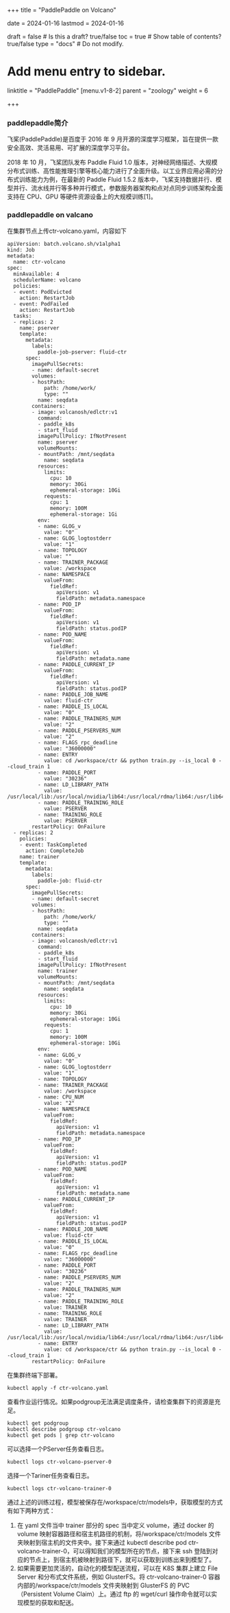 +++
title =  "PaddlePaddle on Volcano"

date = 2024-01-16
lastmod = 2024-01-16

draft = false  # Is this a draft? true/false
toc = true  # Show table of contents? true/false
type = "docs"  # Do not modify.

# Add menu entry to sidebar.
linktitle = "PaddlePaddle"
[menu.v1-8-2]
  parent = "zoology"
  weight = 6

+++



### paddlepaddle简介

飞桨(PaddlePaddle)是百度于 2016 年 9 月开源的深度学习框架，旨在提供一款安全高效、灵活易用、可扩展的深度学习平台。

2018 年 10 月，飞桨团队发布 Paddle Fluid 1.0 版本，对神经网络描述、大规模分布式训练、高性能推理引擎等核心能力进行了全面升级。以工业界应用必需的分布式训练能力为例，在最新的 Paddle Fluid 1.5.2 版本中，飞桨支持数据并行、模型并行、流水线并行等多种并行模式，参数服务器架构和点对点同步训练架构全面支持在 CPU、GPU 等硬件资源设备上的大规模训练[1]。

### paddlepaddle on valcano

在集群节点上传ctr-volcano.yaml，内容如下

```
apiVersion: batch.volcano.sh/v1alpha1
kind: Job
metadata:
  name: ctr-volcano
spec:
  minAvailable: 4
  schedulerName: volcano
  policies:
  - event: PodEvicted
    action: RestartJob
  - event: PodFailed
    action: RestartJob
  tasks:
  - replicas: 2
    name: pserver
    template:
      metadata:
        labels:
          paddle-job-pserver: fluid-ctr
      spec:
        imagePullSecrets:
        - name: default-secret
        volumes:
        - hostPath:
            path: /home/work/
            type: ""
          name: seqdata
        containers:
        - image: volcanosh/edlctr:v1
          command:
          - paddle_k8s
          - start_fluid
          imagePullPolicy: IfNotPresent
          name: pserver
          volumeMounts:
          - mountPath: /mnt/seqdata
            name: seqdata
          resources:
            limits:
              cpu: 10
              memory: 30Gi
              ephemeral-storage: 10Gi
            requests:
              cpu: 1
              memory: 100M
              ephemeral-storage: 1Gi
          env:
          - name: GLOG_v
            value: "0"
          - name: GLOG_logtostderr
            value: "1"
          - name: TOPOLOGY
            value: ""
          - name: TRAINER_PACKAGE
            value: /workspace
          - name: NAMESPACE
            valueFrom:
              fieldRef:
                apiVersion: v1
                fieldPath: metadata.namespace
          - name: POD_IP
            valueFrom:
              fieldRef:
                apiVersion: v1
                fieldPath: status.podIP
          - name: POD_NAME
            valueFrom:
              fieldRef:
                apiVersion: v1
                fieldPath: metadata.name
          - name: PADDLE_CURRENT_IP
            valueFrom:
              fieldRef:
                apiVersion: v1
                fieldPath: status.podIP
          - name: PADDLE_JOB_NAME
            value: fluid-ctr
          - name: PADDLE_IS_LOCAL
            value: "0"
          - name: PADDLE_TRAINERS_NUM
            value: "2"
          - name: PADDLE_PSERVERS_NUM
            value: "2"
          - name: FLAGS_rpc_deadline
            value: "36000000"
          - name: ENTRY
            value: cd /workspace/ctr && python train.py --is_local 0 --cloud_train 1
          - name: PADDLE_PORT
            value: "30236"
          - name: LD_LIBRARY_PATH
            value: /usr/local/lib:/usr/local/nvidia/lib64:/usr/local/rdma/lib64:/usr/lib64/mlnx_ofed/valgrind
          - name: PADDLE_TRAINING_ROLE
            value: PSERVER
          - name: TRAINING_ROLE
            value: PSERVER
        restartPolicy: OnFailure
  - replicas: 2
    policies:
    - event: TaskCompleted
      action: CompleteJob
    name: trainer
    template:
      metadata:
        labels:
          paddle-job: fluid-ctr
      spec:
        imagePullSecrets:
        - name: default-secret
        volumes:
        - hostPath:
            path: /home/work/
            type: ""
          name: seqdata
        containers:
        - image: volcanosh/edlctr:v1
          command:
          - paddle_k8s
          - start_fluid
          imagePullPolicy: IfNotPresent
          name: trainer
          volumeMounts:
          - mountPath: /mnt/seqdata
            name: seqdata
          resources:
            limits:
              cpu: 10
              memory: 30Gi
              ephemeral-storage: 10Gi
            requests:
              cpu: 1
              memory: 100M
              ephemeral-storage: 10Gi
          env:
          - name: GLOG_v
            value: "0"
          - name: GLOG_logtostderr
            value: "1"
          - name: TOPOLOGY
          - name: TRAINER_PACKAGE
            value: /workspace
          - name: CPU_NUM
            value: "2"
          - name: NAMESPACE
            valueFrom:
              fieldRef:
                apiVersion: v1
                fieldPath: metadata.namespace
          - name: POD_IP
            valueFrom:
              fieldRef:
                apiVersion: v1
                fieldPath: status.podIP
          - name: POD_NAME
            valueFrom:
              fieldRef:
                apiVersion: v1
                fieldPath: metadata.name
          - name: PADDLE_CURRENT_IP
            valueFrom:
              fieldRef:
                apiVersion: v1
                fieldPath: status.podIP
          - name: PADDLE_JOB_NAME
            value: fluid-ctr
          - name: PADDLE_IS_LOCAL
            value: "0"
          - name: FLAGS_rpc_deadline
            value: "36000000"
          - name: PADDLE_PORT
            value: "30236"
          - name: PADDLE_PSERVERS_NUM
            value: "2"
          - name: PADDLE_TRAINERS_NUM
            value: "2"
          - name: PADDLE_TRAINING_ROLE
            value: TRAINER
          - name: TRAINING_ROLE
            value: TRAINER
          - name: LD_LIBRARY_PATH
            value: /usr/local/lib:/usr/local/nvidia/lib64:/usr/local/rdma/lib64:/usr/lib64/mlnx_ofed/valgrind
          - name: ENTRY
            value: cd /workspace/ctr && python train.py --is_local 0 --cloud_train 1
        restartPolicy: OnFailure

```

在集群终端下部署。

```
kubectl apply -f ctr-volcano.yaml
```

查看作业运行情况。如果podgroup无法满足调度条件，请检查集群下的资源是充足。

```
kubectl get podgroup
kubectl describe podgroup ctr-volcano
kubectl get pods | grep ctr-volcano
```

可以选择一个PServer任务查看日志。

```
kubectl logs ctr-volcano-pserver-0
```

选择一个Tariner任务查看日志。

```
kubectl logs ctr-volcano-trainer-0
```

通过上述的训练过程，模型被保存在/workspace/ctr/models中，获取模型的方式有如下两种方式：

1. 在 yaml 文件当中 trainer 部分的 spec 当中定义 volume，通过 docker 的 volume 映射容器路径和宿主机路径的机制，将/workspace/ctr/models 文件夹映射到宿主机的文件夹中。接下来通过 kubectl describe pod ctr-volcano-trainer-0，可以得知我们的模型所在的节点，接下来 ssh 登陆到对应的节点上，到宿主机被映射到路径下，就可以获取到训练出来到模型了。
2. 如果需要更加灵活的，自动化的模型配送流程，可以在 K8S 集群上建立 File Server 和分布式文件系统，例如 GlusterFS。将 ctr-volcano-trainer-0 容器内部的/workspace/ctr/models 文件夹映射到 GlusterFS 的 PVC（Persistent Volume Claim）上。通过 ftp 的 wget/curl 操作命令就可以实现模型的获取和配送。
